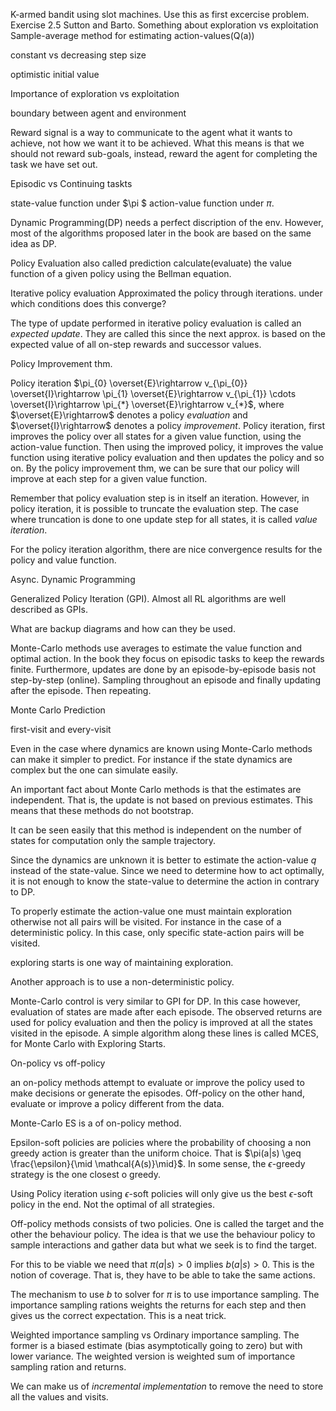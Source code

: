 K-armed bandit using slot machines.
Use this as first excercise problem. Exercise 2.5 Sutton and Barto.
Something about exploration vs exploitation
Sample-average method for estimating action-values(Q(a))

constant vs decreasing step size 

optimistic initial value

Importance of exploration vs exploitation

boundary between agent and environment

Reward signal is a way to communicate to the agent what it wants to achieve, not how we want it to be achieved. What this means is that we should not reward sub-goals, instead, reward the agent for completing the task we have set out.

Episodic vs Continuing taskts

state-value function under $\pi $
action-value function under $\pi$.

Dynamic Programming(DP) needs a perfect discription of the env. However, most of the algorithms proposed later in the book are based on the same idea as DP.

Policy Evaluation also called prediction
calculate(evaluate) the value function of a given policy using the Bellman equation.

Iterative policy evaluation
Approximated the policy through iterations.
under which conditions does this converge?

The type of update performed in iterative policy evaluation is called an *expected update*. They are called this since the next approx. is based on the expected value of all on-step rewards and successor values.

Policy Improvement thm.

Policy iteration
$\pi_{0} \overset{E}\rightarrow v_{\pi_{0}} \overset{I}\rightarrow \pi_{1} \overset{E}\rightarrow v_{\pi_{1}} \cdots \overset{I}\rightarrow \pi_{*} \overset{E}\rightarrow v_{*}$,
where $\overset{E}\rightarrow$ denotes a policy *evaluation* and $\overset{I}\rightarrow$ denotes a policy *improvement*. Policy iteration, first improves the policy over all states for a given value function, using the action-value function. Then using the improved policy, it improves the value function using iterative policy evaluation and then updates the policy and so on. By the policy improvement thm, we can be sure that our policy will improve at each step for a given value function. 

Remember that policy evaluation step is in itself an iteration. However, in policy iteration, it is possible to truncate the evaluation step. The case where truncation is done to one update step for all states, it is called *value iteration*.

For the policy iteration algorithm, there are nice convergence results for the policy and value function.

Async. Dynamic Programming

Generalized Policy Iteration (GPI). Almost all RL algorithms are well described as GPIs.

What are backup diagrams and how can they be used.

Monte-Carlo methods use averages to estimate the value function and optimal action. In the book they focus on episodic tasks to keep the rewards finite.  Furthermore, updates are done by an episode-by-episode basis not step-by-step (online). Sampling throughout an episode and finally updating after the episode. Then repeating.

Monte Carlo Prediction

first-visit and every-visit

Even in the case where dynamics are known using Monte-Carlo methods can make it simpler to predict. For instance if the state dynamics are complex but the one can simulate easily. 

An important fact about Monte Carlo methods is that the estimates are independent. That is, the update is not based on previous estimates. This means that these methods do not bootstrap.

It can be seen easily that this method is independent on the number of states for computation only the sample trajectory.

Since the dynamics are unknown it is better to estimate the action-value $q$ instead of the state-value. Since we need to determine how to act optimally, it is not enough to know the state-value to determine the action in contrary to DP.

To properly estimate the action-value one must maintain exploration otherwise not all pairs will be visited. For instance in the case of a deterministic policy. In this case, only specific state-action pairs will be visited.

exploring starts is one way of maintaining exploration.

Another approach is to use a non-deterministic policy.

Monte-Carlo control is very similar to GPI for DP. In this case however, evaluation of states are made after each episode. The observed returns are used for policy evaluation and then the policy is improved at all the states visited in the episode.  A simple algorithm along these lines is called MCES, for Monte Carlo with Exploring Starts.

On-policy vs off-policy

an on-policy methods attempt to evaluate or improve the policy used to make decisions or generate the episodes. Off-policy on the other hand, evaluate or improve a policy different from the data. 

Monte-Carlo ES is a of on-policy method.

Epsilon-soft policies are policies where the probability of choosing a non greedy action is greater than the uniform choice. That is $\pi(a|s) \geq \frac{\epsilon}{\mid \mathcal{A(s)}\mid}$. In some sense, the $\epsilon$-greedy strategy is the one closest o greedy.

Using Policy iteration using $\epsilon$-soft policies will only give us the best $\epsilon$-soft policy in the end. Not the optimal of all strategies.

Off-policy methods consists of two policies. One is called the target and the other the behaviour policy. The idea is that we use the behaviour policy to sample interactions and gather data but what we seek is to find the target. 

For this to be viable we need that $\pi(a|s)>0$ implies $b(a|s)>0$. This is the notion of coverage. That is, they have to be able to take the same actions.

The mechanism to use $b$ to solver for $\pi$ is to use importance sampling. The importance sampling rations weights the returns for each step and then gives us the correct expectation. This is a neat trick. 

Weighted importance sampling vs Ordinary importance sampling. The former is a biased estimate (bias asymptotically going to zero) but with lower variance. The weighted version is weighted sum of importance sampling ration and returns.

We can make us of *incremental implementation* to remove the need to store all the values and visits. 




